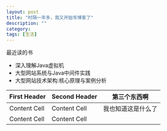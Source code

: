 ```yaml
---
layout: post
title: "时隔一年多，我又开始写博客了"
description: ""
category: 
tags: [生活]
---
```



最近读的书

- 深入理解Java虚拟机
- 大型网站系统与Java中间件实践
- 大型网站技术架构:核心原理与案例分析

First Header  | Second Header | 第三个东西啊
------------- | ------------- | -------------
Content Cell  | Content Cell  | 我也知道这是什么了
Content Cell  | Content Cell  | 